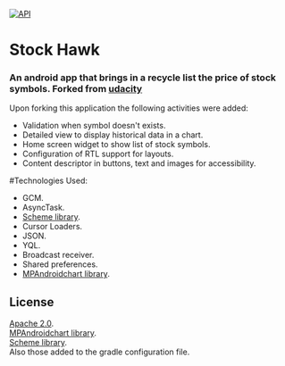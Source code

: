 [![API](https://img.shields.io/badge/API-23%2B-green.svg?style=flat)](https://android-arsenal.com/api?level=23)
# Stock Hawk
### An android app that brings in a recycle list the price of stock symbols. Forked from [udacity](https://github.com/udacity/StockHawk)

Upon forking this application the following activities were added:  
- Validation when symbol doesn't exists.
- Detailed view to display historical data in a chart.  
- Home screen widget to show list of stock symbols.
- Configuration of RTL support for layouts.
- Content descriptor in buttons, text and images for accessibility.

#Technologies Used: 
- GCM. 
- AsyncTask.
- [Scheme library](https://github.com/SimonVT/schematic).
- Cursor Loaders.
- JSON.
- YQL.
- Broadcast receiver.
- Shared preferences.
- [MPAndroidchart library](https://github.com/PhilJay/MPAndroidChart).


## License

[Apache 2.0](https://svn.apache.org/viewvc/httpd/httpd/trunk/LICENSE?view=markup).  
[MPAndroidchart library](https://github.com/PhilJay/MPAndroidChart).  
[Scheme library](https://github.com/SimonVT/schematic).  
Also those added to the gradle configuration file.
